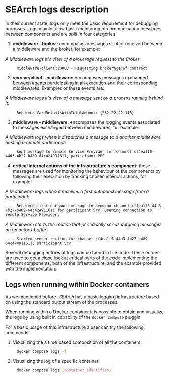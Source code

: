 # SEArch logs description

In their current state, logs only meet the basic requirement for debugging purposes. Logs mainly allow basic monitoring of communication messages between components and are split in four categories:

1. **middleware - broker:** encompases messages sent or received between a middleware and the broker, for example:

*A Middleware logs it's view of a brokerage request to the Broker:*
```
     middleware-client:10000 - Requesting brokerage of contract
```

2. **service/client - middleware:** encompases messages exchanged between agents participating in an execution and their corresponding middlewares. Examples of these events are: 

*A Middleware logs it's view of a message sent by a process running behind it:*
```
     Received CardDetailsWithTotalAmount: {232 22 22 110}
```

3. **middleware - middleware:** encompases the logging events associated to messages exchanged between middlewares, for example:

*A Middleware logs when it dispatches a message to a another middleware hosting a remote participant:*
```
     Sent message to remote Service Provider for channel cf4ea1f5-44d3-4b27-b489-64c424911611, participant PPS
```

4. **critical internal actions of the infrastructure's component:** these messages are used for monitoring the behaviour of the components by following their execution by tracking chosen internal actions, for example: 

*A Middleware logs when it receives a first outbound message from a participant:*
```
     Received first outbound message to send on channel cf4ea1f5-44d3-4b27-b489-64c424911611 for participant Srv. Opening connection to remote Service Provider.
```
*A Middleware starts the routine that periodically sends outgoing messages on an outbox buffer:*
```
     Started sender routine for channel cf4ea1f5-44d3-4b27-b489-64c424911611, participant Srv
```

Several debugging entries of logs can be found in the code. These entries are used to get a close look at critical parts of the code implementing the different components, both of the infrastructure, and the example provided with the implementation.

## Logs when running within Docker containers

As we mentioned before, *SEArch* has a basic logging infrastructure based on using the standard output stream of the processes. 

When running within a Docker container it is possible to obtain and visualize the logs by using built in capability of the `docker compose` pluggin.

For a basic usage of this infrastructure a user can try the following commands:

1. Visualizing the a time based composition of all the containers:
```bash
     docker compose logs -f
```
2. Visualizing the log of a specific container:
```bash
     docker compose logs [container_identifier]
```
